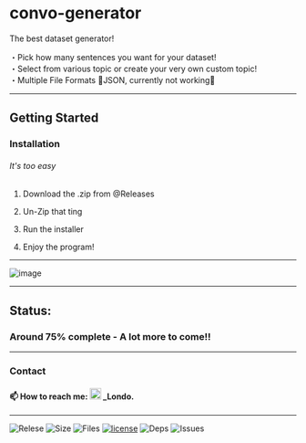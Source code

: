 # convo-generator
The best dataset generator! 

・Pick how many sentences you want for your dataset!                                         
・Select from various topic or create your very own custom topic!                                                                      
・Multiple File Formats 🚫JSON, currently not working🚫                                   



---
## Getting Started

### Installation
###### It's too easy

1. Download the .zip from @Releases

2. Un-Zip that ting

3. Run the installer

4. Enjoy the program!

---

![image](https://github.com/Londopy/convo-generator/assets/109172537/623e151e-5e11-43e3-8e03-872b54f487db)

---

## Status:

### Around 75% complete - A lot more to come!!

---

### Contact

#### :mailbox: How to reach me: <img src="https://user-images.githubusercontent.com/109172537/209095400-8f9c465d-914b-4303-919e-4f449469b223.png" width="20"> _Londo. 

---

![Relese](https://img.shields.io/github/v/release/Londopy/convo-generator) 
![Size](https://img.shields.io/github/languages/code-size/Londopy/convo-generator) 
![Files](https://img.shields.io/github/directory-file-count/Londopy/convo-generator) 
[![license](https://img.shields.io/badge/license-MIT-blue.svg)](https://github.com/Londopy/convo-generator/blob/main/LICENSE) 
![Deps](https://img.shields.io/hackage-deps/v/cond) 
![Issues](https://img.shields.io/github/issues/Londopy/convo-generator) 
